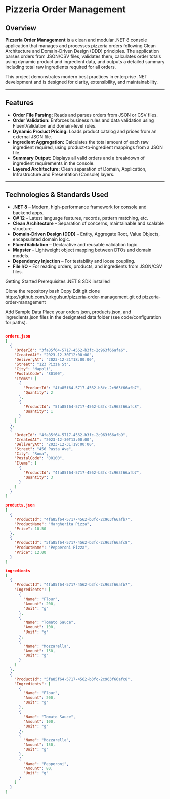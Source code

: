 # Pizzeria Order Management

## Overview

**Pizzeria Order Management** is a clean and modular .NET 8 console application that manages and processes pizzeria orders following Clean Architecture and Domain-Driven Design (DDD) principles. The application parses orders from JSON/CSV files, validates them, calculates order totals using dynamic product and ingredient data, and outputs a detailed summary including total raw ingredients required for all orders.

This project demonstrates modern best practices in enterprise .NET development and is designed for clarity, extensibility, and maintainability.

---

## Features

- **Order File Parsing:** Reads and parses orders from JSON or CSV files.
- **Order Validation:** Enforces business rules and data validation using FluentValidation and domain-level rules.
- **Dynamic Product Pricing:** Loads product catalog and prices from an external JSON file.
- **Ingredient Aggregation:** Calculates the total amount of each raw ingredient required, using product-to-ingredient mappings from a JSON file.
- **Summary Output:** Displays all valid orders and a breakdown of ingredient requirements in the console.
- **Layered Architecture:** Clean separation of Domain, Application, Infrastructure and Presentation (Console) layers.

---

## Technologies & Standards Used

- **.NET 8** – Modern, high-performance framework for console and backend apps.
- **C# 12** – Latest language features, records, pattern matching, etc.
- **Clean Architecture** – Separation of concerns, maintainable and scalable structure.
- **Domain-Driven Design (DDD)** – Entity, Aggregate Root, Value Objects, encapsulated domain logic.
- **FluentValidation** – Declarative and reusable validation logic.
- **Mapster** – Lightweight object mapping between DTOs and domain models.
- **Dependency Injection** – For testability and loose coupling.
- **File I/O** – For reading orders, products, and ingredients from JSON/CSV files.

Getting Started
Prerequisites
.NET 8 SDK installed

Clone the repository
bash
Copy
Edit
git clone https://github.com/turkgulsun/pizzeria-order-management.git
cd pizzeria-order-management

Add Sample Data
Place your orders.json, products.json, and ingredients.json files in the designated data folder (see code/configuration for paths).

``` json

orders.json
[
  {
    "OrderId": "3fa85f64-5717-4562-b3fc-2c963f66afa6",
    "CreatedAt": "2023-12-30T12:00:00",
    "DeliveryAt": "2023-12-31T18:00:00",
    "Street": "123 Pizza St",
    "City": "Napoli",
    "PostalCode": "80100",
    "Items": [
      {
        "ProductId": "4fa85f64-5717-4562-b3fc-2c963f66afb7",
        "Quantity": 2
      },
      {
        "ProductId": "5fa85f64-5717-4562-b3fc-2c963f66afc8",
        "Quantity": 1
      }
    ]
  },
  {
    "OrderId": "4fa85f64-5717-4562-b3fc-2c963f66afb9",
    "CreatedAt": "2023-12-30T13:00:00",
    "DeliveryAt": "2023-12-31T19:00:00",
    "Street": "456 Pasta Ave",
    "City": "Roma",
    "PostalCode": "00100",
    "Items": [
      {
        "ProductId": "4fa85f64-5717-4562-b3fc-2c963f66afb7",
        "Quantity": 3
      }
    ]
  }
]

products.json
[
  {
    "ProductId": "4fa85f64-5717-4562-b3fc-2c963f66afb7",
    "ProductName": "Margherita Pizza",
    "Price": 10.50
  },
  {
    "ProductId": "5fa85f64-5717-4562-b3fc-2c963f66afc8",
    "ProductName": "Pepperoni Pizza",
    "Price": 12.00
  }
]

ingredients
[
  {
    "ProductId": "4fa85f64-5717-4562-b3fc-2c963f66afb7",
    "Ingredients": [
      {
        "Name": "Flour",
        "Amount": 200,
        "Unit": "g"
      },
      {
        "Name": "Tomato Sauce",
        "Amount": 100,
        "Unit": "g"
      },
      {
        "Name": "Mozzarella",
        "Amount": 150,
        "Unit": "g"
      }
    ]
  },
  {
    "ProductId": "5fa85f64-5717-4562-b3fc-2c963f66afc8",
    "Ingredients": [
      {
        "Name": "Flour",
        "Amount": 200,
        "Unit": "g"
      },
      {
        "Name": "Tomato Sauce",
        "Amount": 100,
        "Unit": "g"
      },
      {
        "Name": "Mozzarella",
        "Amount": 150,
        "Unit": "g"
      },
      {
        "Name": "Pepperoni",
        "Amount": 80,
        "Unit": "g"
      }
    ]
  }
]

